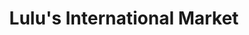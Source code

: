 ---
title: "Lulu's International Market"
url: /el-cajon/lulus-international-market/
shop: Supermarkt
---